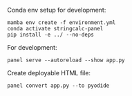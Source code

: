 Conda env setup for development:

    mamba env create -f environment.yml
    conda activate stringcalc-panel
    pip install -e ../ --no-deps

For development:

    panel serve --autoreload --show app.py

Create deployable HTML file:

    panel convert app.py --to pyodide
